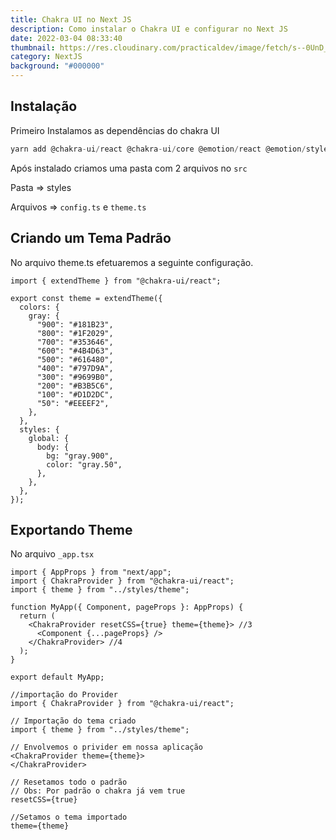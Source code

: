 ```yaml
---
title: Chakra UI no Next JS
description: Como instalar o Chakra UI e configurar no Next JS
date: 2022-03-04 08:33:40
thumbnail: https://res.cloudinary.com/practicaldev/image/fetch/s--0UnD_9S7--/c_imagga_scale,f_auto,fl_progressive,h_900,q_auto,w_1600/https://dev-to-uploads.s3.amazonaws.com/uploads/articles/n95iol17gaecwx2rwm2y.jpeg
category: NextJS
background: "#000000"
---
```

## Instalação

Primeiro Instalamos as dependências do chakra UI

```jsx
yarn add @chakra-ui/react @chakra-ui/core @emotion/react @emotion/styled framer-motion
```

Após instalado criamos uma pasta com 2 arquivos no `src`

Pasta => styles

Arquivos => `config.ts` e `theme.ts`

## Criando um Tema Padrão

No arquivo theme.ts efetuaremos a seguinte configuração.

```tsx
import { extendTheme } from "@chakra-ui/react";

export const theme = extendTheme({
  colors: {
    gray: {
      "900": "#181B23",
      "800": "#1F2029",
      "700": "#353646",
      "600": "#4B4D63",
      "500": "#616480",
      "400": "#797D9A",
      "300": "#9699B0",
      "200": "#B3B5C6",
      "100": "#D1D2DC",
      "50": "#EEEEF2",
    },
  },
  styles: {
    global: {
      body: {
        bg: "gray.900",
        color: "gray.50",
      },
    },
  },
});
```

## Exportando Theme

No arquivo `_app.tsx`

```tsx
import { AppProps } from "next/app"; 
import { ChakraProvider } from "@chakra-ui/react";
import { theme } from "../styles/theme";

function MyApp({ Component, pageProps }: AppProps) {
  return (
    <ChakraProvider resetCSS={true} theme={theme}> //3
      <Component {...pageProps} />
    </ChakraProvider> //4
  );
}

export default MyApp;

//importação do Provider
import { ChakraProvider } from "@chakra-ui/react";

// Importação do tema criado
import { theme } from "../styles/theme";

// Envolvemos o privider em nossa aplicação
<ChakraProvider theme={theme}>
</ChakraProvider>

// Resetamos todo o padrão
// Obs: Por padrão o chakra já vem true
resetCSS={true}

//Setamos o tema importado
theme={theme}



```